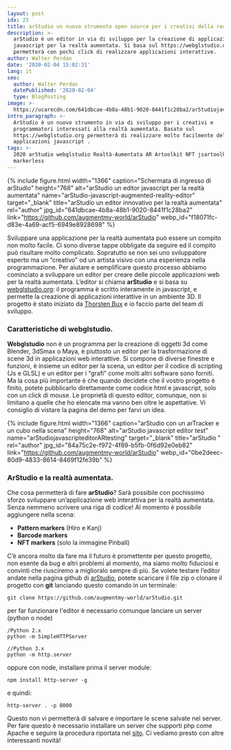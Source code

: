 ```yaml
---
layout: post
idx: 25
title: arStudio un nuovo strumento open source per i creativi della realtà aumentata
description: >-
  arStudio è un editor in via di sviluppo per la creazione di applicazioni in
  javascript per la realtà aumentata. Si basa sul https://webglstudio.org e
  permetterà con pochi click di realizzare applicazioni interattive.
author: Walter Perdan
date: '2020-02-04 15:02:31'
lang: it
seo:
  author: Walter Perdan
  datePublished: '2020-02-04'
  type: BlogPosting
image: >-
  https://ucarecdn.com/641dbcae-4b8a-48b1-9020-8441f1c28ba2/arStudiojavascriptaugmentedrealityeditor.jpg
intro_paragraph: >-
  ArStudio è un nuovo strumento in via di sviluppo per i creativi e
  programmatori interessati alla realtà aumentata. Basato sul
  https://webglstudio.org permetterà di realizzare molto facilmente delle
  applicazioni javascript .
tags: >-
  2020 arStudio webglstudio Realtà-Aumentata AR Artoolkit NFT jsartoolkit5
  markerless
---
```

{% include figure.html width="1366" caption="Schermata di ingresso di arStudio" height="768" alt="arStudio un editor javascript per la realtà aumentata" name="arStudio-javascript-augmented-reality-editor" target="_blank" title="arStudio un editor innovativo per la realtà aumentata" rel="author" jpg_id="641dbcae-4b8a-48b1-9020-8441f1c28ba2" link="https://github.com/augmentmy-world/arStudio" webp_id="f18071fc-d83e-4a69-acf5-6949e8928698" %}

Sviluppare una applicazione per la realtà aumentata può essere un compito non molto facile. Ci sono diverse tappe obbligate da seguire ed il compito può risultare molto complicato. Sopratutto se non sei uno sviluppatore esperto ma un “creativo” od un artista visivo con una esperienza nella programmazione. Per aiutare e semplificare questo processo abbiamo cominciato a sviluppare un editor per creare delle piccole applicazioni web per la realtà aumentata. L’editor si chiama **arStudio** e si basa su [webglstudio.org](https://webglstudio.org/): il programma è scritto interamente in javascript, e permette la creazione di applicazioni interattive in un ambiente 3D. Il progetto è stato iniziato da [Thorsten Bux](https://augmentmy.world/) e io faccio parte del team di sviluppo.

### Caratteristiche di webglstudio.

**Webglstudio** non è un programma per la creazione di oggetti 3d come Blender, 3dSmax o Maya, è piuttosto un editor per la trasformazione di scene 3d in applicazioni web interattive. Si compone di diverse finestre e funzioni, è insieme un editor per la scena, un editor per il codice di scripting (Js e GLSL) e un editor per i “grafi” come molti altri software sono forniti. Ma la cosa più importante è che quando decidete che il vostro progetto è finito, potete pubblicarlo direttamente come codice html e javascript, solo con un click di mouse. Le proprietà di questo editor, comunque, non si limitano a quelle che ho elencate ma vanno ben oltre le aspettative. Vi consiglio di vistare la pagina del demo per farvi un idea.

{% include figure.html width="1366" caption="arStudio con un arTracker e un cubo nella scena" height="768" alt="arStudio javascript editor test" name="arStudiojavascripteditorARtesting" target="_blank" title="arStudio " rel="author" jpg_id="84a75c2e-f972-4f89-b5fb-0f6d92e0eb82" link="https://github.com/augmentmy-world/arStudio" webp_id="0be2deec-80d9-4833-8614-8469f12fe39b" %}

### ArStudio e la realtà aumentata.

Che cosa permetterà di fare **arStudio**? Sarà possibile con pochissimo sforzo sviluppare un’applicazione web interattiva per la realtà aumentata. Senza nemmeno scrivere una riga di codice! Al momento è possibile aggiungere nella scena:

* **Pattern markers** (Hiro e Kanj)
* **Barcode markers**
* **NFT markers** (solo la immagine Pinball)

C’è ancora molto da fare ma il futuro è promettente per questo progetto, non esente da bug e altri problemi al momento, ma siamo molto fiduciosi e convinti che riusciremo a miglioralo sempre di più. Se volete testare l‘editor andate nella pagina github di [arStudio](https://github.com/augmentmy-world/arStudio), potete scaricare il file zip o clonare il progetto con **git** lanciando questo comando in un terminale: 

```
git clone https://github.com/augmentmy-world/arStudio.git
```

per far funzionare l'editor é necessario comunque lanciare un server (python o node)

```
/Python 2.x
python -m SimpleHTTPServer

//Python 3.x
python -m http.server
```

oppure con node, installare prima il server module:

```
npm install http-server -g
```

e quindi:

```
http-server . -p 8000
```

Questo non vi permetterà di salvare e importare le scene salvate nel server. Per fare questo è necessario installare un server che supporti php come Apache e seguire la procedura riportata nel [sito](https://github.com/augmentmy-world/arStudio#installing). Ci vediamo presto con altre interessanti novità!
